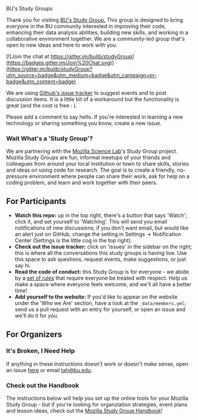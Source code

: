 BU's Study Groups

Thank you for visiting [BU's Study Group.](http://study.bu.edu) This group is designed to bring everyone in the BU community interested in improving their code, enhancing their data analysis abilities, building new skills, and working in a collaborative environment together. We are a community-led group that's open to new ideas and here to work with you.

[![Join the chat at https://gitter.im/bulib/studyGroup](https://badges.gitter.im/Join%20Chat.svg)](https://gitter.im/bulib/studyGroup?utm_source=badge&utm_medium=badge&utm_campaign=pr-badge&utm_content=badge)

We are using [Github's issue tracker](https://github.com/bulib/studyGroup/issues) to suggest events and to post discussion items. It is a little bit of a workaround but the functionality is great (and the cost is free : ).

Please add a comment to say hello. If you're interested in learning a new technology or sharing something you know, create a new issue. 

### Wait What's a 'Study Group'?

We are partnering with the [Mozilla Science Lab](https://www.mozillascience.org/)'s Study Group project. Mozilla Study Groups are fun, informal meetups of your friends and colleagues from around your local institution or town to share skills, stories and ideas on using code for research. The goal is to create a friendly, no-pressure environment where people can share their work, ask for help on a coding problem, and learn and work together with their peers.

## For Participants

 - **Watch this repo:** up in the top right, there's a button that says 'Watch'; click it, and set yourself to 'Watching'. This will send you email notifications of new discussions; if you don't want email, but would like an alert just on GitHub, change the setting in Settings -> Notification Center (Settings is the little cog in the top right).
 - **Check out the issue tracker:** click on 'issues' in the sidebar on the right; this is where all the conversations this study groups is having live. Use this space to ask questions, request events, make suggestions, or just say hi.
 - **Read the code of conduct:** this Study Group is for everyone - we abide by a [set of rules](https://www.mozillascience.org/code-of-conduct/) that require everyone be treated with respect. Help us make a space where everyone feels welcome, and we'll all have a better time!
 - **Add yourself to the website:** If you'd like to appear on the website under the 'Who we Are' section, have a look at the `_data/members.yml`; send us a pull request with an entry for yourself, or open an issue and we'll do it for you.

## For Organizers

### It's Broken, I Need Help

If anything in these instructions doesn't work or doesn't make sense, open an issue [here](https://github.com/mozillascience/studyGroup/issues) or email tah@bu.edu.

### Check out the Handbook

The instructions below will help you set up the online tools for your Mozilla Study Group - but if you're looking for organziation strategies, event plans and lesson ideas, check out the [Mozilla Study Group Handbook](https://mozillascience.github.io/studyGroupHandbook/)!
